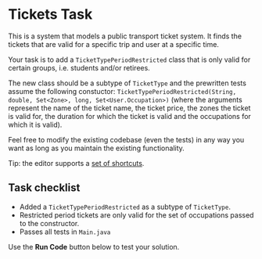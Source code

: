 # Tickets Task

This is a system that models a public transport ticket system. It finds the tickets that are valid for a specific trip and user at a specific time.

Your task is to add a `TicketTypePeriodRestricted` class that is only valid for certain groups, i.e. students and/or retirees.

The new class should be a subtype of `TicketType` and the prewritten tests assume the following constuctor: `TicketTypePeriodRestricted(String, double, Set<Zone>, long, Set<User.Occupation>)` (where the arguments represent the name of the ticket name, the ticket price, the zones the ticket is valid for, the duration for which the ticket is valid and the occupations for which it is valid).

Feel free to modify the existing codebase (even the tests) in any way you want as long as you maintain the existing functionality.

Tip: the editor supports a <a href="https://github.com/ajaxorg/ace/wiki/Default-Keyboard-Shortcuts" target="_blank" >set of shortcuts</a>.

## Task checklist
* Added a `TicketTypePeriodRestricted` as a subtype of `TicketType`.
* Restricted period tickets are only valid for the set of occupations passed to the constructor.
* Passes all tests in `Main.java`


Use the **Run Code** button below to test your solution.
